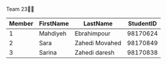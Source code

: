 Team 23👩‍💻


| Member  | FirstName | LastName       | StudentID |
| ------- | --------- | -------------- | --------- |
| 1       | Mahdiyeh  | Ebrahimpour    | 98170624  |
| 2       | Sara      |	Zahedi Movahed | 98170849  |
| 3       | Sarina    | Zahedi daresh  | 98170838  |
